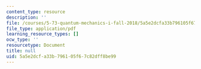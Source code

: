 ```yaml
---
content_type: resource
description: ''
file: /courses/5-73-quantum-mechanics-i-fall-2018/5a5e2dcfa33b796105f67c82dff8be99_MIT5_73F18_Lec10.pdf
file_type: application/pdf
learning_resource_types: []
ocw_type: ''
resourcetype: Document
title: null
uid: 5a5e2dcf-a33b-7961-05f6-7c82dff8be99
---
```

